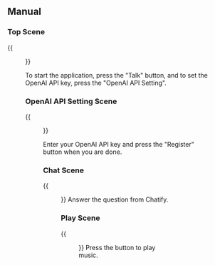 
## Manual

### Top Scene
{{<figure src="/images/top_scene.png" width="320">}}

To start the application, press the "Talk" button, and to set the OpenAI API key, press the "OpenAI API Setting".

### OpenAI API Setting Scene
{{<figure src="/images/key_scene.png" width="320">}}

Enter your OpenAI API key and press the "Register" button when you are done.

### Chat Scene
{{<figure src="/images/chat_scene.png" width="320">}}
Answer the question from Chatify.

### Play Scene
{{<figure src="/images/play_scene.png" width="320">}}
Press the button to play music.